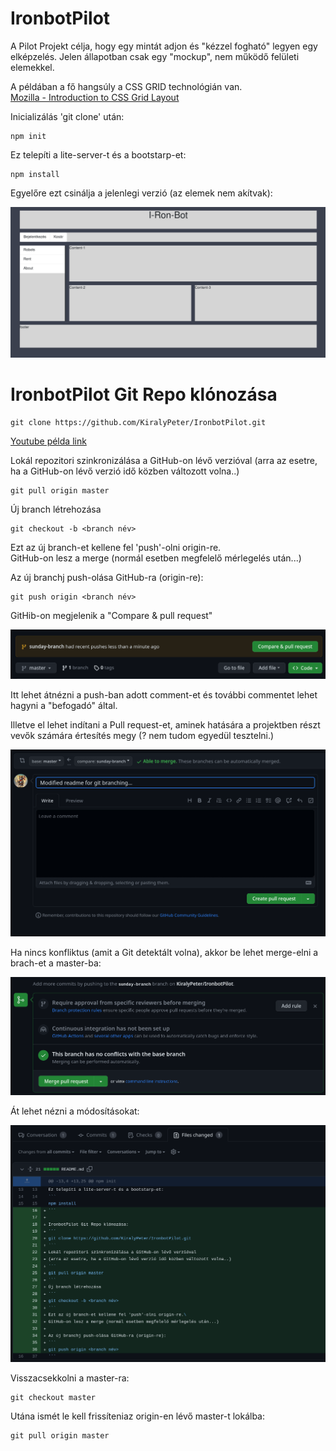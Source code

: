# IronbotPilot

A Pilot Projekt célja, hogy egy mintát adjon és "kézzel fogható" legyen egy elképzelés. Jelen állapotban csak egy "mockup", nem működő felületi elemekkel.

A példában a fő hangsúly a CSS GRID technológián van.\
[Mozilla - Introduction to CSS Grid Layout](https://mozilladevelopers.github.io/playground/css-grid/)

Inicializálás 'git clone' után:
```
npm init
```

Ez telepíti a lite-server-t és a bootstarp-et:
```
npm install 
```
Egyelőre ezt csinálja a jelenlegi verzió (az elemek nem akítvak):

![Alt text](image-4.png)

# IronbotPilot Git Repo klónozása
```
git clone https://github.com/KiralyPeter/IronbotPilot.git
```

[Youtube példa link](https://youtu.be/MnUd31TvBoU)

Lokál repozitori szinkronizálása a GitHub-on lévő verzióval 
(arra az esetre, ha a GitHub-on lévő verzió idő közben változott volna..)
```
git pull origin master
```
Új branch létrehozása
```
git checkout -b <branch név>
```
Ezt az új branch-et kellene fel 'push'-olni origin-re.\
GitHub-on lesz a merge (normál esetben megfelelő mérlegelés után...)

Az új branchj push-olása GitHub-ra (origin-re):
```
git push origin <branch név>
```

GitHib-on megjelenik a "Compare & pull request"

![Alt text](image.png)

Itt lehet átnézni a push-ban adott comment-et és további commentet lehet hagyni a "befogadó" által.

Illetve el lehet indítani a Pull request-et, aminek hatására a projektben részt vevők számára értesítés megy (? nem tudom egyedül tesztelni.)

![Alt text](image-1.png)

Ha nincs konfliktus (amit a Git detektált volna), akkor be lehet merge-elni a brach-et a master-ba:

![Alt text](image-2.png)

Át lehet nézni a módosításokat:

![Alt text](image-3.png)

Visszacsekkolni a master-ra:
```
git checkout master
```
Utána ismét le kell frissíteniaz origin-en lévő master-t lokálba:
```
git pull origin master
```